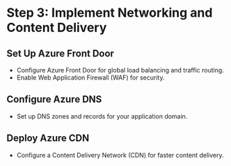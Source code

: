 # Step 3: Implement Networking and Content Delivery

## Set Up Azure Front Door

- Configure Azure Front Door for global load balancing and traffic routing.
- Enable Web Application Firewall (WAF) for security.

## Configure Azure DNS

- Set up DNS zones and records for your application domain.

## Deploy Azure CDN

- Configure a Content Delivery Network (CDN) for faster content delivery.

